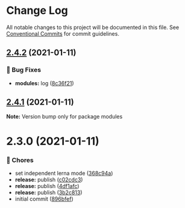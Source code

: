 # Change Log

All notable changes to this project will be documented in this file.
See [Conventional Commits](https://conventionalcommits.org) for commit guidelines.

## [2.4.2](https://github.com/adbayb/poc-monorepo/compare/v2.4.1...v2.4.2) (2021-01-11)


### 🐛 Bug Fixes

* **modules:** log ([8c36f21](https://github.com/adbayb/poc-monorepo/commit/8c36f21))





## [2.4.1](https://github.com/adbayb/poc-monorepo/compare/v2.4.0...v2.4.1) (2021-01-11)

**Note:** Version bump only for package modules





# 2.3.0 (2021-01-11)


### 🎫 Chores

* set independent lerna mode ([368c94a](https://github.com/adbayb/poc-monorepo/commit/368c94a))
* **release:** publish ([c02cdc3](https://github.com/adbayb/poc-monorepo/commit/c02cdc3))
* **release:** publish ([4df1afc](https://github.com/adbayb/poc-monorepo/commit/4df1afc))
* **release:** publish ([3b2c813](https://github.com/adbayb/poc-monorepo/commit/3b2c813))
* initial commit ([896bfef](https://github.com/adbayb/poc-monorepo/commit/896bfef))
